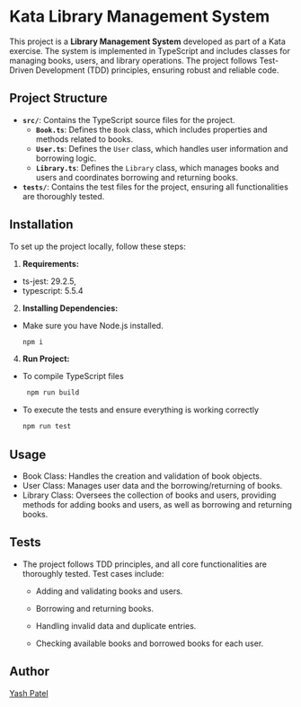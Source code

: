 # Kata Library Management System

This project is a **Library Management System** developed as part of a Kata exercise. The system is implemented in TypeScript and includes classes for managing books, users, and library operations. The project follows Test-Driven Development (TDD) principles, ensuring robust and reliable code.

## Project Structure

- **`src/`**: Contains the TypeScript source files for the project.
  - **`Book.ts`**: Defines the `Book` class, which includes properties and methods related to books.
  - **`User.ts`**: Defines the `User` class, which handles user information and borrowing logic.
  - **`Library.ts`**: Defines the `Library` class, which manages books and users and coordinates borrowing and returning books.
- **`tests/`**: Contains the test files for the project, ensuring all functionalities are thoroughly tested.

## Installation

To set up the project locally, follow these steps:

1. **Requirements:**
  - ts-jest: 29.2.5,
  - typescript: 5.5.4

2. **Installing Dependencies:**
   
- Make sure you have Node.js installed.
   ```bash
   npm i

4. **Run Project:**
   
- To compile TypeScript files
   ```bash
    npm run build

- To execute the tests and ensure everything is working correctly
   ```bash
   npm run test

## Usage
- Book Class: Handles the creation and validation of book objects.
- User Class: Manages user data and the borrowing/returning of books.
- Library Class: Oversees the collection of books and users, providing methods for adding books and users, as well as borrowing and returning books.

## Tests
  - The project follows TDD principles, and all core functionalities are thoroughly tested. Test cases include:
  
      - Adding and validating books and users.
      
      - Borrowing and returning books.
      
      - Handling invalid data and duplicate entries.
      
      - Checking available books and borrowed books for each user.

  ## Author

[Yash Patel](https://github.com/ypatel11)

  
